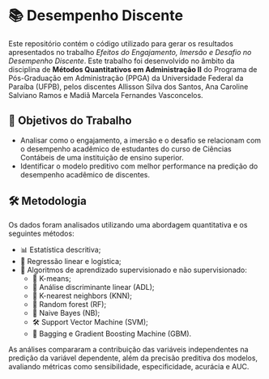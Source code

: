 # 📚 Desempenho Discente

Este repositório contém o código utilizado para gerar os resultados apresentados no trabalho *Efeitos do Engajamento, Imersão e Desafio no Desempenho Discente*. Este trabalho foi desenvolvido no âmbito da disciplina de **Métodos Quantitativos em Administração II** do Programa de Pós-Graduação em Administração (PPGA) da Universidade Federal da Paraíba (UFPB), pelos discentes Allisson Silva dos Santos, Ana Caroline Salviano Ramos e Madiã Marcela Fernandes Vasconcelos.

## 🎯 Objetivos do Trabalho

- Analisar como o engajamento, a imersão e o desafio se relacionam com o desempenho acadêmico de estudantes do curso de Ciências Contábeis de uma instituição de ensino superior. 
- Identificar o modelo preditivo com melhor performance na predição do desempenho acadêmico de discentes. 

## 🛠️ Metodologia

Os dados foram analisados utilizando uma abordagem quantitativa e os seguintes métodos:
- 📊 Estatística descritiva;
- 🔢 Regressão linear e logística;
- 🤖 Algoritmos de aprendizado supervisionado e não supervisionado:
  - 📍 K-means;
  - 🧮 Análise discriminante linear (ADL);
  - 📏 K-nearest neighbors (KNN);
  - 🌳 Random forest (RF);
  - 🎲 Naive Bayes (NB);
  - 🛠️ Support Vector Machine (SVM);
  - 🧩 Bagging e Gradient Boosting Machine (GBM).

As análises compararam a contribuição das variáveis independentes na predição da variável dependente, além da precisão preditiva dos modelos, avaliando métricas como sensibilidade, especificidade, acurácia e AUC.

